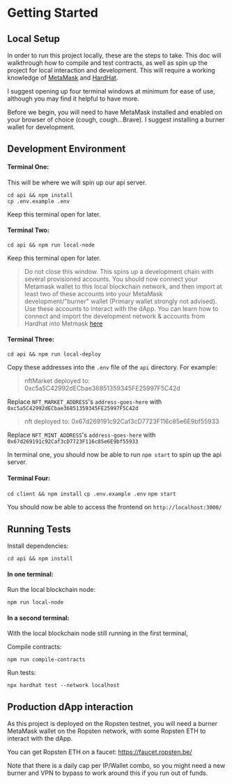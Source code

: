 # Getting Started

## Local Setup

In order to run this project locally, these are the steps to take. This doc will walkthrough how to compile and test contracts, as well as spin up the project for local interaction and development. This will require a working knowledge of [MetaMask](https://docs.metamask.io/guide/) and [HardHat](https://hardhat.org/getting-started/).

I suggest opening up four terminal windows at minimum for ease of use, although you may find it helpful to have more.

Before we begin, you will need to have MetaMask installed and enabled on your browser of choice (cough, cough...Brave). I suggest installing a burner wallet for development.


## Development Environment

#### Terminal One:

This will be where we will spin up our api server.

```
cd api && npm install
cp .env.example .env
```

Keep this terminal open for later.

#### Terminal Two:

```
cd api && npm run local-node
```

Keep this terminal open for later.

> Do not close this window. This spins up a development chain with several provisioned accounts. You should now connect your Metamask wallet to this local blockchain network, and then import at least two of these accounts into your MetaMask development/"burner" wallet (Primary wallet strongly not advised). Use these accounts to interact with the dApp. You can learn how to connect and import the development network & accounts from Hardhat into Metmask [here](https://hardhat.org/getting-started/#connecting-a-wallet-or-dapp-to-hardhat-network)

#### Terminal Three:

`cd api && npm run local-deploy`

Copy these addresses into the `.env` file of the `api` directory. For example:

> nftMarket deployed to: 0xc5a5C42992dECbae36851359345FE25997F5C42d

Replace `NFT_MARKET_ADDRESS`'s `address-goes-here` with `0xc5a5C42992dECbae36851359345FE25997F5C42d`

> nft deployed to: 0x67d269191c92Caf3cD7723F116c85e6E9bf55933

Replace `NFT_MINT_ADDRESS`'s `address-goes-here` with `0x67d269191c92Caf3cD7723F116c85e6E9bf55933`

In terminal one, you should now be able to run `npm start` to spin up the api server.

#### Terminal Four:

`cd client && npm install`
`cp .env.example .env`
`npm start`

You should now be able to access the frontend on `http://localhost:3000/`


## Running Tests

Install dependencies:

`cd api && npm install`

#### In one terminal:

Run the local blockchain node:

`npm run local-node`

#### In a second terminal:

With the local blockchain node still running in the first terminal,

Compile contracts:

`npm run compile-contracts`

Run tests:

`npx hardhat test --network localhost`


## Production dApp interaction

As this project is deployed on the Ropsten testnet, you will need a burner MetaMask wallet on the Ropsten network, with some Ropsten ETH to interact with the dApp.

You can get Ropsten ETH on a faucet: https://faucet.ropsten.be/

Note that there is a daily cap per IP/Wallet combo, so you might need a new burner and VPN to bypass to work around this if you run out of funds.
